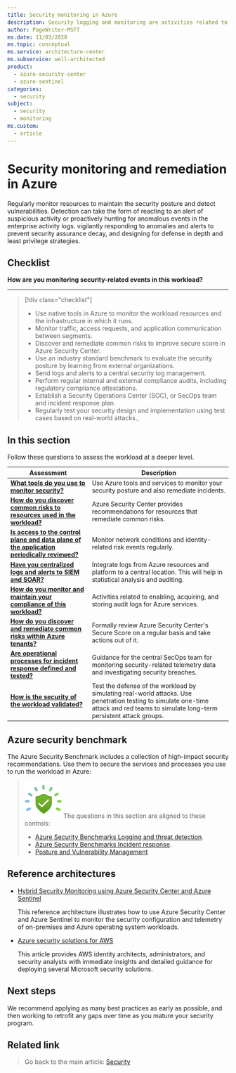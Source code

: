 ```yaml
---
title: Security monitoring in Azure
description: Security logging and monitoring are activities related to enabling, acquiring, and storing audit logs for Azure services.
author: PageWriter-MSFT
ms.date: 11/03/2020
ms.topic: conceptual
ms.service: architecture-center
ms.subservice: well-architected
product:
  - azure-security-center
  - azure-sentinel
categories: 
  - security
subject:
  - security
  - monitoring
ms.custom:
  - article
---
```

 
# Security monitoring and remediation in Azure

Regularly monitor resources to maintain the security posture and detect vulnerabilities. Detection can take the form of reacting to an alert of suspicious activity or proactively hunting for anomalous events in the enterprise activity logs. vigilantly responding to anomalies and alerts to prevent security assurance decay, and designing for defense in depth and least privilege strategies.

## Checklist
**How are you monitoring security-related events in this workload?**
***


> [!div class="checklist"]
> - Use native tools in Azure to monitor the workload resources and the infrastructure in which it runs.
> - Monitor traffic, access requests, and application communication between segments.
> - Discover and remediate common risks to improve secure score in Azure Security Center.
> - Use an industry standard benchmark to evaluate the security posture by learning from external organizations.
> - Send logs and alerts to a central security log management.
> - Perform regular internal and external compliance audits, including regulatory compliance attestations.
> - Establish a Security Operations Center (SOC), or SecOps team and incident response plan.
> - Regularly test your security design and implementation using test cases based on real-world attacks., 

## In this section
Follow these questions to assess the workload at a deeper level.

|Assessment|Description|
|---|---|
|[**What tools do you use to monitor security?**](monitor-tools.md)|Use Azure tools and services to monitor your security posture and also remediate incidents.|
|[**How do you discover common risks to resources used in the workload?**](monitor-resources.md)|Azure Security Center provides recommendations for resources that remediate common risks.|
|[**Is access to the control plane and data plane of the application periodically reviewed?**](monitor-identity-network.md)|Monitor network conditions and identity-related risk events regularly.|
|[**Have you centralized logs and alerts to SIEM and SOAR?**](monitor-logs-alert.md)|Integrate logs from Azure resources and platform to a central location. This will help in statistical analysis and auditing.|
|[**How do you monitor and maintain your compliance of this workload?**](monitor-audit.md)|Activities related to enabling, acquiring, and storing audit logs for Azure services.|
|[**How do you discover and remediate common risks within Azure tenants?**](monitor-remediate.md)|Formally review Azure Security Center's Secure Score on a regular basis and take actions out of it.|
|[**Are operational processes for incident response defined and tested?**](monitor-security-operations.md)|Guidance for the central SecOps team for monitoring security-related telemetry data and investigating security breaches.|
|[**How is the security of the workload validated?**](monitor-test.md)|Test the defense of the workload by simulating real-world attacks. Use penetration testing to simulate one-time attack and red teams to simulate long-term persistent attack groups.|

## Azure security benchmark
The Azure Security Benchmark includes a collection of high-impact security recommendations. Use them to secure the services and processes you use to run the workload in Azure:

> ![Security Benchmark](../../_images/benchmark-security.svg) The questions in this section are aligned to these controls:
> - [Azure Security Benchmarks Logging and threat detection](/azure/security/benchmarks/security-controls-v2-logging-threat-detection).
> - [Azure Security Benchmarks Incident response](/azure/security/benchmarks/security-controls-v2-incident-response).
> - [Posture and Vulnerability Management](/azure/security/benchmarks/security-controls-v2-posture-vulnerability-management)

## Reference architectures

- [Hybrid Security Monitoring using Azure Security Center and Azure Sentinel](/azure/architecture/hybrid/hybrid-security-monitoring)

  This reference architecture illustrates how to use Azure Security Center and Azure Sentinel to monitor the security configuration and telemetry of on-premises and Azure operating system workloads.

- [Azure security solutions for AWS](/azure/architecture/reference-architectures/aws/aws-azure-security-solutions)

  This article provides AWS identity architects, administrators, and security analysts with immediate insights and detailed guidance for deploying several Microsoft security solutions.

## Next steps
We recommend applying as many best practices as early as possible, and then working to retrofit any gaps over time as you mature your security program. 

## Related link
> Go back to the main article: [Security](overview.md)
